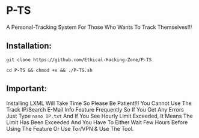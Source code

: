 # P-TS
A Personal-Tracking System For Those Who Wants To Track Themselves!!!

## Installation:

`git clone https://github.com/Ethical-Hacking-Zone/P-TS`

`cd P-TS && chmod +x && ./P-TS.sh`

## Important:

Installing LXML Will Take Time So Please Be Patient!!!
You Cannot Use The Track IP/Search E-Mail Info Feature Frequently So If You Get Any Errors Just Type `nano IP.txt` And If You See Hourly Limit Exceeded, It Means The Limit Has Been Exceeded And You Have To Either Wait Few Hours Before Using The Feature Or Use Tor/VPN & Use The Tool.
